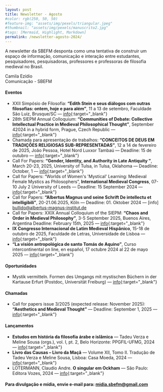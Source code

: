 ```yaml
---
layout: post
title: Newsletter - Agosto
#color: rgb(250, 50, 50)
#feature-img: "assets/img/pexels/triangular.jpeg"
#thumbnail: "assets/img/pexels/manuscrito2.jpg"
#tags: [Mermaid, Highlight, Markdown]
permalink: /newsletter-agosto-2024/
---
```


A newsletter da SBEFM desponta como uma tentativa de construir um espaço de informação, comunicação e interação entre estudantes, pesquisadores, pesquisadoras, professores e professoras de filosofia medieval no Brasil.

Camila Ezídio <br />
Comunicação - SBEFM

#### Eventos
- XXII Simpósio de Filosofia: **“Edith Stein e seus diálogos com outras filosofias: ontem, hoje e para além”**, 11 a 13 de setembro, Faculdade São Luiz, Brusque/SC — [info](https://anpof.org.br/agenda/eventos/xxii-simposio-de-filosofia--edith-stein-e-seus-dialogos-com-outras-filosofias-ontem-hoje-e-para-alem){:target="_blank"}
- 28th SIEPM Annual Colloquium: **“Communities of Debate: Collective Intellectual Practice in Medieval Philosophical Thought”**, September 42024 in a hybrid form, Prague, Czech Republic — [info](https://erc-academia.com/siepm/){:target="_blank"}
- Chamada para apresentação de trabalhos: **“CONCEITOS DE DEUS EM TRADIÇÕES RELIGIOSAS SUB-REPRESENTADAS”**, 12 a 14 de fevereiro de 2025, João Pessoa, Hotel Nord Luxxor Tambaú — Deadline: 15 de outubro — [info](https://www.god-and-consciousness.com/jp-conference){:target="_blank"}
- Call For Papers: **“Gender, Identity, and Authority in Late Antiquity ”**, March 20-23, 2025, University of Tulsa, in Tulsa, Oklahoma — Deadline: October, 1 — [info](https://sites.utulsa.edu/shiftingfrontiersxvi/){:target="_blank"}
- Call for Papers: “Worlds of Women's 'Mystical' Learning: Medieval Female Mystics as Philosophers”, **International Medieval Congress**, 07-10 July 2 University of Leeds — Deadline: 15 September 2024 — [info](https://tatianabarkovskiy.wordpress.com/wp-content/uploads/2024/07/mtn-imc-25-cfp-poster-final.pdf){:target="_blank"}
- Call for Papers: **“Albertus Magnus und seine Schrift De intellectu et intelligibili”**, 20-21.06.2025, Köln — Deadline: 01. Oktober 2024 — [info] <bullido@albertus-magnus-institut.de>
- Call for Papers: XXIX Annual Colloquium of the SIEPM: **“Chaos and Order in Medieval Philosophy”**, 3-5 September 2025, Buenos Aires, Argentina Deadline: February 15th, 2025 — [info](https://hiw.kuleuven.be/siepm/siepm2025#Program){:target="_blank"}
- **IX Congresso Internacional de Latim Medieval Hispânico**, 15-18 de outubro de 2025, Faculdade de Letras, Universidade de Lisboa — [info](https://sites.google.com/view/ix-cilmh/home){:target="_blank"}
- **“La visión antropológica de santo Tomás de Aquino”**, Curso intercontinental on line, en español, 17 octubre 2024 al 22 de mayo 2025 — [info](https://www.sitaroma.com/it/news-e-contributi/curso-intercontinental-on-line-en-espanol?fbclid=IwZXh0bgNhZW0CMTAAAR29CSkmTP3zRSSTLgPjdceV7ATiiJr2yqAL3gN-oRuGK6pQ0EznxgGdoSI_aem_GLyOiQW4gLCYpCFUFi0wiw){:target="_blank"}

#### Oportunidades
- Mystik vermitteln. Formen des Umgangs mit mystischen Büchern in der Kartause Erfurt (Postdoc, Universität Freiburg) — [info](https://rmblf.be/2024/08/19/offre-demploi-mystik-vermitteln-formen-des-umgangs-mit-mystischen-buchern-in-der-kartause-erfurt-postdoc-universitat-freiburg/){:target="_blank"}

#### Chamadas
- Call for papers issue 3/2025 (expected release: November 2025): **“Aesthetics and Medieval Thought”** — Deadline: September 1, 2025 — [info](http://journals.mimesisedizioni.it/documenti/sde/cfpsde3-25.pdf){:target="_blank"}

#### Lançamentos
- **Estudos em história da filosofia árabe e islâmica** — Tadeu Verza e Meline Sousa (orgs.), vol. I, pt. 2, Belo Horizonte: PPGFIL-UFMG, 2024 — [info](https://editorappgfilufmg.com/publicacoes/estudos-em-historia-da-filosofia-arabe-e-islamica-vol-i-pt-1-2/){:target="_blank"}
- **Livro das Causas – Livro da Maçã** — Volume XII, Tomo II. Tradução de Tadeu Verza e Meline Sousa, Lisboa: Casa Moeda, 2024 — [info](https://loja.incm.pt/products/livro-das-causas-livro-da-maca-volume-xii-tomo-ii-1026586){:target="_blank"}
- LOTERMANN, Claudio Andre. **O singular em Ockham** — São Paulo: Editora Vozes, 2024 — [info](https://www.livrariavozes.com.br/osingularemockham8532667180/p){:target="_blank"}


#### Para divulgação e mídia, envie e-mail para: <midia.sbefm@gmail.com>
